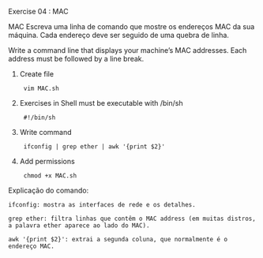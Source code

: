 Exercise 04 : MAC

MAC Escreva uma linha de comando que mostre os endereços MAC da sua máquina. 
Cada endereço deve ser seguido de uma quebra de linha.

Write a command line that displays your machine’s MAC addresses. Each address
must be followed by a line break.

1. Create file

        vim MAC.sh

2. Exercises in Shell must be executable with /bin/sh

        #!/bin/sh

3. Write command

        ifconfig | grep ether | awk '{print $2}'

4. Add permissions

        chmod +x MAC.sh



Explicação do comando:

    ifconfig: mostra as interfaces de rede e os detalhes.
    
    grep ether: filtra linhas que contêm o MAC address (em muitas distros, a palavra ether aparece ao lado do MAC).
    
    awk '{print $2}': extrai a segunda coluna, que normalmente é o endereço MAC.
